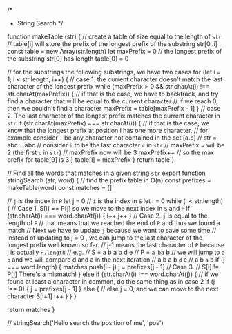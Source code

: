 /*
 * String Search
 */

function makeTable (str) {
  // create a table of size equal to the length of `str`
  // table[i] will store the prefix of the longest prefix of the substring str[0..i]
  const table = new Array(str.length)
  let maxPrefix = 0
  // the longest prefix of the substring str[0] has length
  table[0] = 0

  // for the substrings the following substrings, we have two cases
  for (let i = 1; i < str.length; i++) {
    // case 1. the current character doesn't match the last character of the longest prefix
    while (maxPrefix > 0 && str.charAt(i) !== str.charAt(maxPrefix)) {
      // if that is the case, we have to backtrack, and try find a character  that will be equal to the current character
      // if we reach 0, then we couldn't find a character
      maxPrefix = table[maxPrefix - 1]
    }
    // case 2. The last character of the longest prefix matches the current character in `str`
    if (str.charAt(maxPrefix) === str.charAt(i)) {
      // if that is the case, we know that the longest prefix at position i has one more character.
      // for example consider `.` be any character not contained in the set [a.c]
      // str = abc....abc
      // consider `i` to be the last character `c` in `str`
      // maxPrefix = will be 2 (the first `c` in `str`)
      // maxPrefix now will be 3
      maxPrefix++
      // so the max prefix for table[9] is 3
    }
    table[i] = maxPrefix
  }
  return table
}

// Find all the words that matches in a given string `str`
export function stringSearch (str, word) {
  // find the prefix table in O(n)
  const prefixes = makeTable(word)
  const matches = []

  // `j` is the index in `P`
  let j = 0
  // `i` is the index in `S`
  let i = 0
  while (i < str.length) {
    // Case 1.  S[i] == P[j] so we move to the next index in `S` and `P`
    if (str.charAt(i) === word.charAt(j)) {
      i++
      j++
    }
    // Case 2.  `j` is equal to the length of `P`
    // that means that we reached the end of `P` and thus we found a match
    // Next we have to update `j` because we want to save some time
    // instead of updating to j = 0 , we can jump to the last character of the longest prefix well known so far.
    // j-1 means the last character of `P` because j is actually `P.length`
    // e.g.
    // S =  a b a b d e
    // P = `a b`a b
    // we will jump to `a b` and we will compare d and a in the next iteration
    // a b a b `d` e
    //     a b `a` b
    if (j === word.length) {
      matches.push(i - j)
      j = prefixes[j - 1]
      // Case 3.
      // S[i] != P[j] There's a mismatch!
    } else if (str.charAt(i) !== word.charAt(j)) {
      // if we  found at least a character in common, do the same thing as in case 2
      if (j !== 0) {
        j = prefixes[j - 1]
      } else {
        // else j = 0, and we can move to the next character S[i+1]
        i++
      }
    }
  }

  return matches
}

// stringSearch('Hello search the position of me', 'pos')

